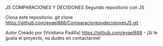 JS COMPARACIONES Y DECISIONES Segundo repositorio con JS

Clona este repositorio: git clone https://github.com/eyael888/ComparacionesydecisionesJS.git

Autor Creado por [Viridiana Padilla] https://github.com/eyael888 - ¡Si te gusta el proyecto, no dudes en contactarme!
